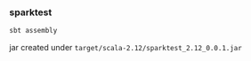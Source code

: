 ### sparktest

```bash
sbt assembly
```

jar created under `target/scala-2.12/sparktest_2.12_0.0.1.jar`
